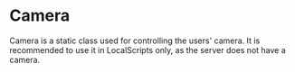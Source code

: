 # Camera

Camera is a static class used for controlling the users' camera. It is recommended to use it in LocalScripts only, as the server does not have a camera.
